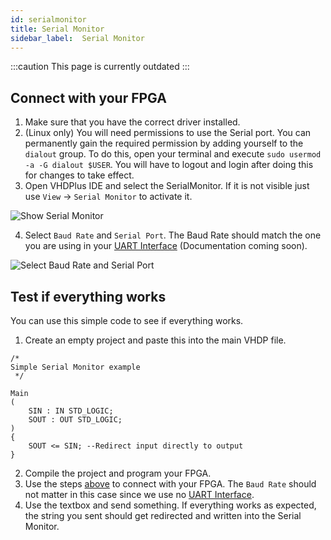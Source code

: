 ```yaml
---
id: serialmonitor
title: Serial Monitor
sidebar_label:  Serial Monitor
---
```


:::caution
This page is currently outdated
:::

## Connect with your FPGA

1. Make sure that you have the correct driver installed.
2. (Linux only) You will need permissions to use the Serial port. You can permanently gain the required permission by adding yourself to the `dialout` group.
   To do this, open your terminal and execute `sudo usermod -a -G dialout $USER`. You will have to logout and login after doing this for changes to take effect.
3. Open VHDPlus IDE and select the SerialMonitor. If it is not visible just use `View` -> `Serial Monitor` to activate it.

![Show Serial Monitor](/img/ide/ShowSerialMonitor.png)

4. Select `Baud Rate` and `Serial Port`. The Baud Rate should match the one you are using in your [UART Interface](#) (Documentation coming soon).

![Select Baud Rate and Serial Port](/img/ide/SerialMonitor.PNG)


## Test if everything works

You can use this simple code to see if everything works. 
1. Create an empty project and paste this into the main VHDP file.
```vhdp
/*
Simple Serial Monitor example
 */

Main
(
    SIN : IN STD_LOGIC;
    SOUT : OUT STD_LOGIC;
)
{
    SOUT <= SIN; --Redirect input directly to output
}
```
2. Compile the project and program your FPGA.
3. Use the steps [above](#connect-with-your-fpga) to connect with your FPGA. The `Baud Rate` should not matter in this case since we use no [UART Interface](#).
4. Use the textbox and send something. If everything works as expected, the string you sent should get redirected and written into the Serial Monitor.
